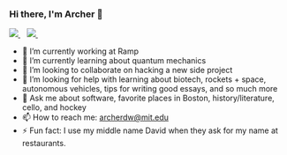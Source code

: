 ### Hi there, I'm Archer 👋
<p>
  
  <a href="https://www.linkedin.com/in/archerwang/">
    <img src="https://img.shields.io/badge/linkedin-%230077B5.svg?&style=for-the-badge&logo=linkedin&logoColor=white" />
  </a>&nbsp;&nbsp;
  <a href="https://twitter.com/ArcherWang6">
    <img src="https://img.shields.io/badge/Twitter-1DA1F2?style=for-the-badge&logo=twitter&logoColor=white" />
  </a>&nbsp;&nbsp;
</p>

- 🔭 I’m currently working at Ramp
- 🌱 I’m currently learning about quantum mechanics
- 👯 I’m looking to collaborate on hacking a new side project 
- 🤔 I’m looking for help with learning about biotech, rockets + space, autonomous vehicles, tips for writing good essays, and so much more
- 💬 Ask me about software, favorite places in Boston, history/literature, cello, and hockey
- 📫 How to reach me: archerdw@mit.edu
- ⚡ Fun fact: I use my middle name David when they ask for my name at restaurants.
